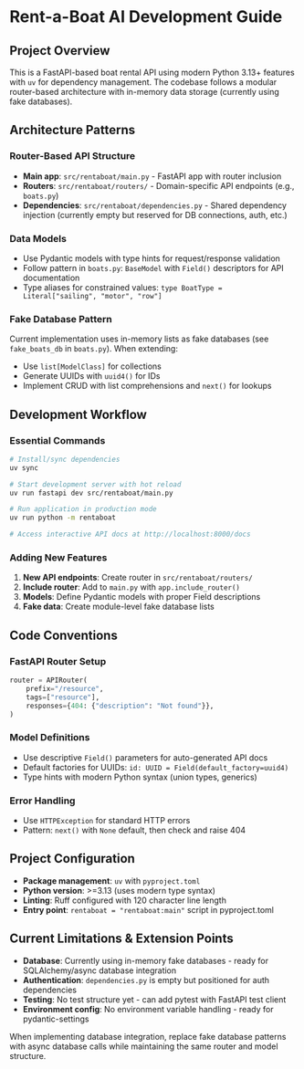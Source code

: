 # Rent-a-Boat AI Development Guide

## Project Overview
This is a FastAPI-based boat rental API using modern Python 3.13+ features with `uv` for dependency management. The codebase follows a modular router-based architecture with in-memory data storage (currently using fake databases).

## Architecture Patterns

### Router-Based API Structure
- **Main app**: `src/rentaboat/main.py` - FastAPI app with router inclusion
- **Routers**: `src/rentaboat/routers/` - Domain-specific API endpoints (e.g., `boats.py`)
- **Dependencies**: `src/rentaboat/dependencies.py` - Shared dependency injection (currently empty but reserved for DB connections, auth, etc.)

### Data Models
- Use Pydantic models with type hints for request/response validation
- Follow pattern in `boats.py`: `BaseModel` with `Field()` descriptors for API documentation
- Type aliases for constrained values: `type BoatType = Literal["sailing", "motor", "row"]`

### Fake Database Pattern
Current implementation uses in-memory lists as fake databases (see `fake_boats_db` in `boats.py`). When extending:
- Use `list[ModelClass]` for collections
- Generate UUIDs with `uuid4()` for IDs
- Implement CRUD with list comprehensions and `next()` for lookups

## Development Workflow

### Essential Commands
```bash
# Install/sync dependencies
uv sync

# Start development server with hot reload
uv run fastapi dev src/rentaboat/main.py

# Run application in production mode
uv run python -m rentaboat

# Access interactive API docs at http://localhost:8000/docs
```

### Adding New Features
1. **New API endpoints**: Create router in `src/rentaboat/routers/`
2. **Include router**: Add to `main.py` with `app.include_router()`
3. **Models**: Define Pydantic models with proper Field descriptions
4. **Fake data**: Create module-level fake database lists

## Code Conventions

### FastAPI Router Setup
```python
router = APIRouter(
    prefix="/resource",
    tags=["resource"],
    responses={404: {"description": "Not found"}},
)
```

### Model Definitions
- Use descriptive `Field()` parameters for auto-generated API docs
- Default factories for UUIDs: `id: UUID = Field(default_factory=uuid4)`
- Type hints with modern Python syntax (union types, generics)

### Error Handling
- Use `HTTPException` for standard HTTP errors
- Pattern: `next()` with `None` default, then check and raise 404

## Project Configuration
- **Package management**: `uv` with `pyproject.toml`
- **Python version**: >=3.13 (uses modern type syntax)
- **Linting**: Ruff configured with 120 character line length
- **Entry point**: `rentaboat = "rentaboat:main"` script in pyproject.toml

## Current Limitations & Extension Points
- **Database**: Currently using in-memory fake databases - ready for SQLAlchemy/async database integration
- **Authentication**: `dependencies.py` is empty but positioned for auth dependencies
- **Testing**: No test structure yet - can add pytest with FastAPI test client
- **Environment config**: No environment variable handling - ready for pydantic-settings

When implementing database integration, replace fake database patterns with async database calls while maintaining the same router and model structure.
